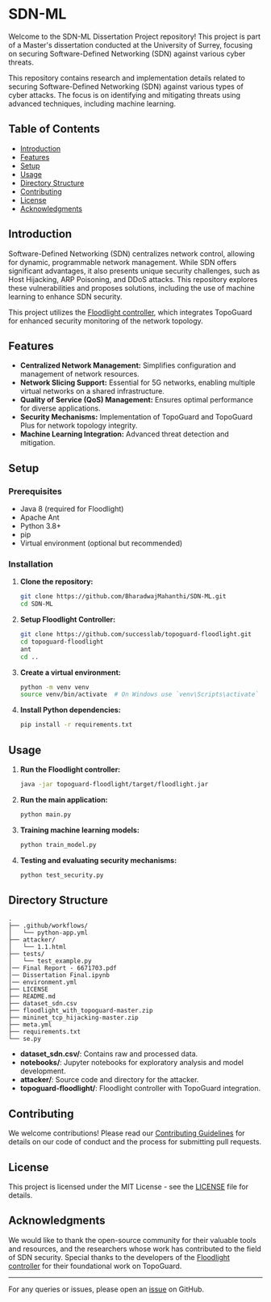 # SDN-ML

Welcome to the SDN-ML Dissertation Project repository! This project is part of a Master's dissertation conducted at the University of Surrey, focusing on securing Software-Defined Networking (SDN) against various cyber threats.

This repository contains research and implementation details related to securing Software-Defined Networking (SDN) against various types of cyber attacks. The focus is on identifying and mitigating threats using advanced techniques, including machine learning.

## Table of Contents

- [Introduction](#introduction)
- [Features](#features)
- [Setup](#setup)
- [Usage](#usage)
- [Directory Structure](#directory-structure)
- [Contributing](#contributing)
- [License](#license)
- [Acknowledgments](#acknowledgments)

## Introduction

Software-Defined Networking (SDN) centralizes network control, allowing for dynamic, programmable network management. While SDN offers significant advantages, it also presents unique security challenges, such as Host Hijacking, ARP Poisoning, and DDoS attacks. This repository explores these vulnerabilities and proposes solutions, including the use of machine learning to enhance SDN security.

This project utilizes the [Floodlight controller](https://github.com/successlab/topoguard-floodlight?tab=readme-ov-file), which integrates TopoGuard for enhanced security monitoring of the network topology.

## Features

- **Centralized Network Management:** Simplifies configuration and management of network resources.
- **Network Slicing Support:** Essential for 5G networks, enabling multiple virtual networks on a shared infrastructure.
- **Quality of Service (QoS) Management:** Ensures optimal performance for diverse applications.
- **Security Mechanisms:** Implementation of TopoGuard and TopoGuard Plus for network topology integrity.
- **Machine Learning Integration:** Advanced threat detection and mitigation.

## Setup

### Prerequisites

- Java 8 (required for Floodlight)
- Apache Ant
- Python 3.8+
- pip
- Virtual environment (optional but recommended)

### Installation

1. **Clone the repository:**

   ```sh
   git clone https://github.com/BharadwajMahanthi/SDN-ML.git
   cd SDN-ML
   ```

2. **Setup Floodlight Controller:**

   ```sh
   git clone https://github.com/successlab/topoguard-floodlight.git
   cd topoguard-floodlight
   ant
   cd ..
   ```

3. **Create a virtual environment:**

   ```sh
   python -m venv venv
   source venv/bin/activate  # On Windows use `venv\Scripts\activate`
   ```

4. **Install Python dependencies:**

   ```sh
   pip install -r requirements.txt
   ```

## Usage

1. **Run the Floodlight controller:**

   ```sh
   java -jar topoguard-floodlight/target/floodlight.jar
   ```

2. **Run the main application:**

   ```sh
   python main.py
   ```

3. **Training machine learning models:**

   ```sh
   python train_model.py
   ```

4. **Testing and evaluating security mechanisms:**

   ```sh
   python test_security.py
   ```

## Directory Structure

```
.
├── .github/workflows/
│   └── python-app.yml
├── attacker/
│   └── 1.1.html
├── tests/
│   └── test_example.py
│── Final Report - 6671703.pdf
│── Dissertation Final.ipynb
│── environment.yml
├── LICENSE
├── README.md
├── dataset_sdn.csv
├── floodlight_with_topoguard-master.zip
├── mininet_tcp_hijacking-master.zip
├── meta.yml
├── requirements.txt
└── se.py

```

- **dataset_sdn.csv/**: Contains raw and processed data.
- **notebooks/**: Jupyter notebooks for exploratory analysis and model development.
- **attacker/**: Source code and directory for the attacker.
- **topoguard-floodlight/**: Floodlight controller with TopoGuard integration.

## Contributing

We welcome contributions! Please read our [Contributing Guidelines](CONTRIBUTING.md) for details on our code of conduct and the process for submitting pull requests.

## License

This project is licensed under the MIT License - see the [LICENSE](LICENSE) file for details.

## Acknowledgments

We would like to thank the open-source community for their valuable tools and resources, and the researchers whose work has contributed to the field of SDN security. Special thanks to the developers of the [Floodlight controller](https://github.com/successlab/topoguard-floodlight?tab=readme-ov-file) for their foundational work on TopoGuard.

---

For any queries or issues, please open an [issue](https://github.com/BharadwajMahanthi/SDN-ML/issues) on GitHub.

